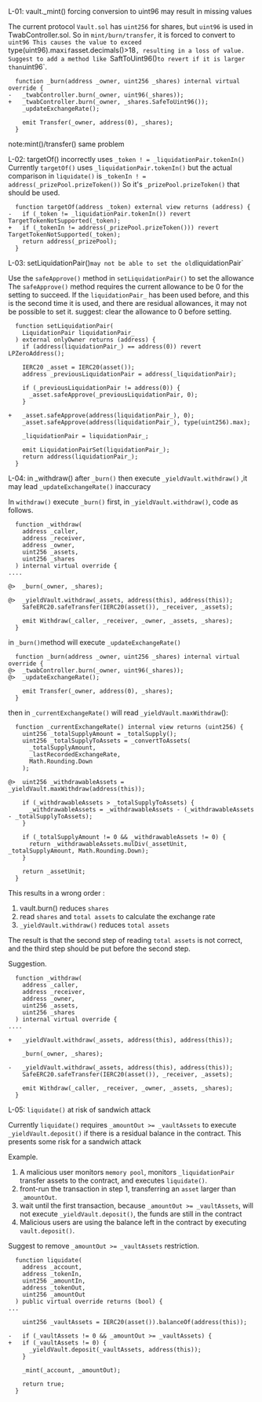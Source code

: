 L-01: vault._mint() forcing conversion to uint96 may result in missing values

The current protocol `Vault.sol` has `uint256` for shares, but `uint96` is used in TwabController.sol.
So in `mint/burn/transfer`, it is forced to convert to `uint96
This causes the value to exceed `type(uint96).max` if `asset.decimals()>18`, resulting in a loss of value.
Suggest to add a method like `SaftToUint96()` to revert if it is larger than `uint96`.
```solidity
  function _burn(address _owner, uint256 _shares) internal virtual override {
-   _twabController.burn(_owner, uint96(_shares));
+   _twabController.burn(_owner, _shares.SafeToUint96());
    _updateExchangeRate();

    emit Transfer(_owner, address(0), _shares);
  }
```
note:mint()/transfer() same problem

L-02: targetOf() incorrectly uses `_token ! = _liquidationPair.tokenIn()`
Currently `targetOf()` uses `_liquidationPair.tokenIn()` but the actual comparison in `liquidate()` is `_tokenIn ! = address(_prizePool.prizeToken())`
So it's `_prizePool.prizeToken()` that should be used.

```solidity
  function targetOf(address _token) external view returns (address) {
-   if (_token != _liquidationPair.tokenIn()) revert TargetTokenNotSupported(_token);
+   if (_tokenIn != address(_prizePool.prizeToken())) revert TargetTokenNotSupported(_token);
    return address(_prizePool);
  }
```

L-03: setLiquidationPair()` may not be able to set the old `liquidationPair`

Use the `safeApprove()` method in `setLiquidationPair()` to set the allowance
The `safeApprove()` method requires the current allowance to be 0 for the setting to succeed.
If the `liquidationPair_` has been used before, and this is the second time it is used, and there are residual allowances, it may not be possible to set it.
suggest: clear the allowance to 0 before setting.

```solidity
  function setLiquidationPair(
    LiquidationPair liquidationPair_
  ) external onlyOwner returns (address) {
    if (address(liquidationPair_) == address(0)) revert LPZeroAddress();

    IERC20 _asset = IERC20(asset());
    address _previousLiquidationPair = address(_liquidationPair);

    if (_previousLiquidationPair != address(0)) {
      _asset.safeApprove(_previousLiquidationPair, 0);
    }

+   _asset.safeApprove(address(liquidationPair_), 0);
    _asset.safeApprove(address(liquidationPair_), type(uint256).max);

    _liquidationPair = liquidationPair_;

    emit LiquidationPairSet(liquidationPair_);
    return address(liquidationPair_);
  }
```


L-04: in _withdraw() after `_burn()` then execute `_yieldVault.withdraw()` ,it may lead `_updateExchangeRate()` inaccuracy

In `withdraw()` execute `_burn()` first, in `_yieldVault.withdraw()`, code as follows.
```solidity
  function _withdraw(
    address _caller,
    address _receiver,
    address _owner,
    uint256 _assets,
    uint256 _shares
  ) internal virtual override {
....

@>  _burn(_owner, _shares);

@>  _yieldVault.withdraw(_assets, address(this), address(this));
    SafeERC20.safeTransfer(IERC20(asset()), _receiver, _assets);

    emit Withdraw(_caller, _receiver, _owner, _assets, _shares);
  }
```

in `_burn()`method will execute `_updateExchangeRate()`
```solidity
  function _burn(address _owner, uint256 _shares) internal virtual override {
@>  _twabController.burn(_owner, uint96(_shares));
@>  _updateExchangeRate();

    emit Transfer(_owner, address(0), _shares);
  }
```

then in `_currentExchangeRate()` will read `_yieldVault.maxWithdraw`():
```solidity
  function _currentExchangeRate() internal view returns (uint256) {
    uint256 _totalSupplyAmount = _totalSupply();
    uint256 _totalSupplyToAssets = _convertToAssets(
      _totalSupplyAmount,
      _lastRecordedExchangeRate,
      Math.Rounding.Down
    );

@>  uint256 _withdrawableAssets = _yieldVault.maxWithdraw(address(this));

    if (_withdrawableAssets > _totalSupplyToAssets) {
      _withdrawableAssets = _withdrawableAssets - (_withdrawableAssets - _totalSupplyToAssets);
    }

    if (_totalSupplyAmount != 0 && _withdrawableAssets != 0) {
      return _withdrawableAssets.mulDiv(_assetUnit, _totalSupplyAmount, Math.Rounding.Down);
    }

    return _assetUnit;
  }  
```

This results in a wrong order :

1. vault.burn() reduces `shares`
2. read `shares` and `total assets` to calculate the exchange rate
3. `_yieldVault.withdraw()` reduces `total assets`

The result is that the second step of reading `total assets` is not correct, and the third step should be put before the second step.

Suggestion.

```solidity
  function _withdraw(
    address _caller,
    address _receiver,
    address _owner,
    uint256 _assets,
    uint256 _shares
  ) internal virtual override {
....

+   _yieldVault.withdraw(_assets, address(this), address(this));

    _burn(_owner, _shares);

-   _yieldVault.withdraw(_assets, address(this), address(this));
    SafeERC20.safeTransfer(IERC20(asset()), _receiver, _assets);

    emit Withdraw(_caller, _receiver, _owner, _assets, _shares);
  }
```

L-05: `liquidate()` at risk of sandwich attack

Currently `liquidate()` requires `_amountOut >= _vaultAssets` to execute `_yieldVault.deposit()` if there is a residual balance in the contract.
This presents some risk for a sandwich attack

Example.

1. A malicious user monitors `memory pool`, monitors `_liquidationPair` transfer assets to the contract, and executes `liquidate()`.
2. front-run the transaction in step 1, transferring an `asset` larger than `_amountOut`.
3. wait until the first transaction, because `_amountOut >= _vaultAssets`, will not execute `_yieldVault.deposit()`, the funds are still in the contract
4. Malicious users are using the balance left in the contract by executing `vault.deposit()`.

Suggest to remove `_amountOut >= _vaultAssets` restriction.

```solidity
  function liquidate(
    address _account,
    address _tokenIn,
    uint256 _amountIn,
    address _tokenOut,
    uint256 _amountOut
  ) public virtual override returns (bool) {
...

    uint256 _vaultAssets = IERC20(asset()).balanceOf(address(this));

-   if (_vaultAssets != 0 && _amountOut >= _vaultAssets) {
+   if (_vaultAssets != 0) {
      _yieldVault.deposit(_vaultAssets, address(this));
    }

    _mint(_account, _amountOut);

    return true;
  }  
```